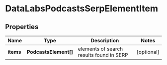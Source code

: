 # DataLabsPodcastsSerpElementItem

## Properties

| Name | Type | Description | Notes |
|------------ | ------------- | ------------- | -------------|
**items** | **PodcastsElement[]** | elements of search results found in SERP |[optional]|